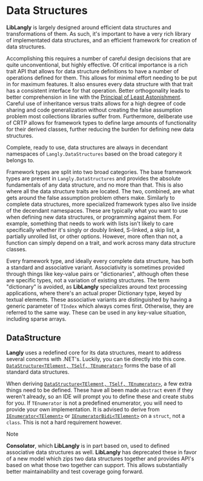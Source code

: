 ﻿# Data Structures

**LibLangly** is largely designed around efficient data structures and transformations of them. As such, it's important to have a very rich library of implementated data structures, and an efficient framework for creation of data structures.

Accomplishing this requires a number of careful design decisions that are quite unconventional, but highly effective. Of critical importance is a rich trait API that allows for data structure definitions to have a number of operations defined for them. This allows for minimal effort needing to be put in for maximum features. It also ensures every data structure with that trait has a consistent interface for that operation. Better orthogonality leads to better comprehension in line with the [Principal of Least Astonishment](https://en.wikipedia.org/wiki/Principle_of_least_astonishment). Careful use of inheritance versus traits allows for a high degree of code sharing and code generalization without creating the false assumption problem most collections libraries suffer from. Furthermore, deliberate use of CRTP allows for framework types to define large amounts of functionality for their derived classes, further reducing the burden for defining new data structures.

Complete, ready to use, data structures are always in decendant namespaces of `Langly.DataStructures` based on the broad category it belongs to.

Framework types are split into two broad categories. The base framework types are present in `Langly.DataStructures` and provides the absolute fundamentals of any data structure, and no more than that. This is also where all the data structure traits are located. The two, combined, are what gets around the false assumption problem others make. Similarly to complete data structures, more specialized framework types also live inside of the decendant namespaces. These are typically what you want to use when defining new data structures, or programming against them. For example, something that needs to work with lists isn't likely to care specifically whether it's singly or doubly linked, S-linked, a skip list, a partially unrolled list, or other options. However, more often than not, a function can simply depend on a trait, and work across many data structure classes.

Every framework type, and ideally every complete data structure, has both a standard and associative variant. Associativity is sometimes provided through things like key-value pairs or "dictionaries", although often these are specific types, not a variation of existing structures. The term "dictionary" is avoided, as **LibLangly** specializes around text processing applications, where there's an actual proper Dictionary type, keyed by textual elements. These associative variants are distinguished by having a generic parameter of `TIndex` which always comes first. Otherwise, they are referred to the same way. These can be used in any key-value situation, including sparse arrays.

## DataStructure

**Langly** uses a redefined core for its data structures, meant to address several concerns with .NET's. Luckily, you can tie directly into this core. [`DataStructure<TElement, TSelf, TEnumerator>`](https://entomy.github.io/LibLangly/api/Langly.DataStructures.DataStructure-3.html) forms the base of all standard data structures.

When deriving [`DataStructure<TElement, TSelf, TEnumerator>`](https://entomy.github.io/LibLangly/api/Langly.DataStructures.DataStructure-3.html), a few extra things need to be defined. These have all been made `abstract` even if they weren't already, so an IDE will prompt you to define these and create stubs for you. If `TEnumerator` is not a predefined enumerator, you will need to provide your own implementation. It is advised to derive from [`IEnumerator<TElement>`](https://entomy.github.io/LibLangly/api/Langly.IEnumerator-1.html) or [`IEnumeratorBidi<TElement>`](https://entomy.github.io/LibLangly/api/Langly.IEnumeratorBidi-1.html) on a `struct`, not a `class`. This is not a hard requirement however.

> [!Note]
> **Consolator**, which **LibLangly** is in part based on, used to defined associative data structures as well. **LibLangly** has deprecated these in favor of a new model which zips two data structures together and provides API's based on what those two together can support. This allows substantially better maintainability and test coverage going forward.